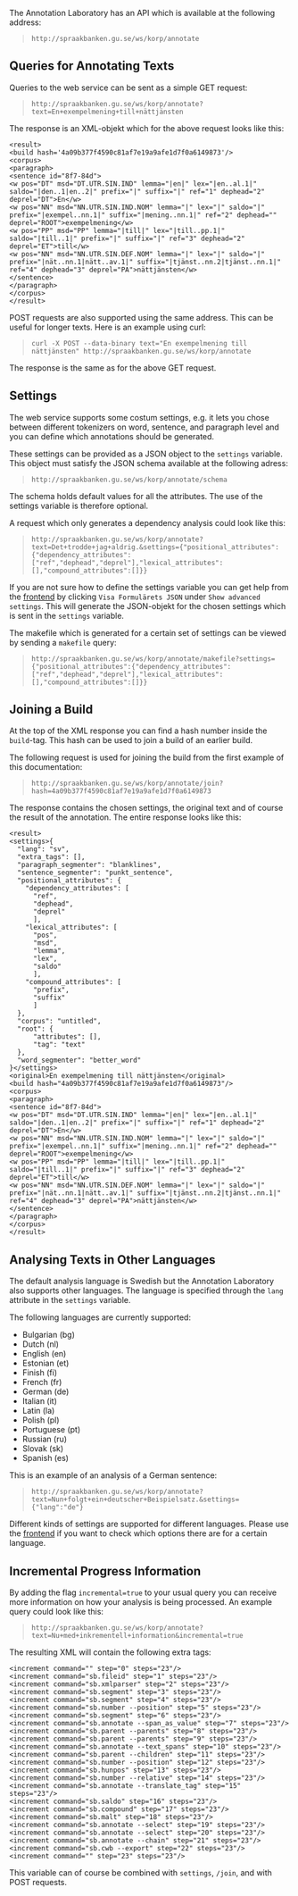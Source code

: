The Annotation Laboratory has an API which is available at the following address:

> `http://spraakbanken.gu.se/ws/korp/annotate`


## Queries for Annotating Texts
Queries to the web service can be sent as a simple GET request:

> `http://spraakbanken.gu.se/ws/korp/annotate?text=En+exempelmening+till+nättjänsten`

The response is an XML-objekt which for the above request looks like this:

    <result>
    <build hash='4a09b377f4590c81af7e19a9afe1d7f0a6149873'/>
    <corpus>
    <paragraph>
    <sentence id="8f7-84d">
    <w pos="DT" msd="DT.UTR.SIN.IND" lemma="|en|" lex="|en..al.1|" saldo="|den..1|en..2|" prefix="|" suffix="|" ref="1" dephead="2" deprel="DT">En</w>
    <w pos="NN" msd="NN.UTR.SIN.IND.NOM" lemma="|" lex="|" saldo="|" prefix="|exempel..nn.1|" suffix="|mening..nn.1|" ref="2" dephead="" deprel="ROOT">exempelmening</w>
    <w pos="PP" msd="PP" lemma="|till|" lex="|till..pp.1|" saldo="|till..1|" prefix="|" suffix="|" ref="3" dephead="2" deprel="ET">till</w>
    <w pos="NN" msd="NN.UTR.SIN.DEF.NOM" lemma="|" lex="|" saldo="|" prefix="|nät..nn.1|nätt..av.1|" suffix="|tjänst..nn.2|tjänst..nn.1|" ref="4" dephead="3" deprel="PA">nättjänsten</w>
    </sentence>
    </paragraph>
    </corpus>
    </result>

POST requests are also supported using the same address. This can be useful for longer texts.
Here is an example using curl:

> `curl -X POST --data-binary text="En exempelmening till nättjänsten" http://spraakbanken.gu.se/ws/korp/annotate`

The response is the same as for the above GET request.


## Settings
The web service supports some costum settings, e.g. it lets you chose
between different tokenizers on word, sentence, and paragraph level
and you can define which annotations should be generated.

These settings can be provided as a JSON object to the `settings` variable.
This object must satisfy the JSON schema available at the following adress:

> `http://spraakbanken.gu.se/ws/korp/annotate/schema`

The schema holds default values for all the attributes. The use of the settings
variable is therefore optional.

A request which only generates a dependency analysis could look like this:

> `http://spraakbanken.gu.se/ws/korp/annotate?text=Det+trodde+jag+aldrig.&settings={"positional_attributes":{"dependency_attributes":["ref","dephead","deprel"],"lexical_attributes":[],"compound_attributes":[]}}`

If you are not sure how to define the settings variable you can get help from the
[frontend](http://spraakbanken.gu.se/korp/annoteringslabbet) by clicking
`Visa Formulärets JSON` under `Show advanced settings`. This will generate
the JSON-objekt for the chosen settings which is sent in the `settings` variable.

The makefile which is generated for a certain set of settings can be viewed by
sending a `makefile` query:

> `http://spraakbanken.gu.se/ws/korp/annotate/makefile?settings={"positional_attributes":{"dependency_attributes":["ref","dephead","deprel"],"lexical_attributes":[],"compound_attributes":[]}}`

## Joining a Build
At the top of the XML response you can find a hash number inside the `build`-tag.
This hash can be used to join a build of an earlier build.

The following request is used for joining the build from the first example of this documentation:

> `http://spraakbanken.gu.se/ws/korp/annotate/join?hash=4a09b377f4590c81af7e19a9afe1d7f0a6149873`

The response contains the chosen settings, the original text and of course the
result of the annotation. The entire response looks like this:

    <result>
    <settings>{
      "lang": "sv",
      "extra_tags": [],
      "paragraph_segmenter": "blanklines",
      "sentence_segmenter": "punkt_sentence",
      "positional_attributes": {
        "dependency_attributes": [
          "ref",
          "dephead",
          "deprel"
          ],
        "lexical_attributes": [
          "pos",
          "msd",
          "lemma",
          "lex",
          "saldo"
          ],
        "compound_attributes": [
          "prefix",
          "suffix"
          ]
      },
      "corpus": "untitled",
      "root": {
          "attributes": [],
          "tag": "text"
      },
      "word_segmenter": "better_word"
    }</settings>
    <original>En exempelmening till nättjänsten</original>
    <build hash="4a09b377f4590c81af7e19a9afe1d7f0a6149873"/>
    <corpus>
    <paragraph>
    <sentence id="8f7-84d">
    <w pos="DT" msd="DT.UTR.SIN.IND" lemma="|en|" lex="|en..al.1|" saldo="|den..1|en..2|" prefix="|" suffix="|" ref="1" dephead="2" deprel="DT">En</w>
    <w pos="NN" msd="NN.UTR.SIN.IND.NOM" lemma="|" lex="|" saldo="|" prefix="|exempel..nn.1|" suffix="|mening..nn.1|" ref="2" dephead="" deprel="ROOT">exempelmening</w>
    <w pos="PP" msd="PP" lemma="|till|" lex="|till..pp.1|" saldo="|till..1|" prefix="|" suffix="|" ref="3" dephead="2" deprel="ET">till</w>
    <w pos="NN" msd="NN.UTR.SIN.DEF.NOM" lemma="|" lex="|" saldo="|" prefix="|nät..nn.1|nätt..av.1|" suffix="|tjänst..nn.2|tjänst..nn.1|" ref="4" dephead="3" deprel="PA">nättjänsten</w>
    </sentence>
    </paragraph>
    </corpus>
    </result>

## Analysing Texts in Other Languages

The default analysis language is Swedish but the Annotation Laboratory
also supports other languages. The language is specified through
the `lang` attribute in the `settings` variable.

The following languages are currently supported:

* Bulgarian (bg)
* Dutch (nl)
* English (en)
* Estonian (et)
* Finish (fi)
* French (fr)
* German (de)
* Italian (it)
* Latin (la)
* Polish (pl)
* Portuguese (pt)
* Russian (ru)
* Slovak (sk)
* Spanish (es)

This is an example of an analysis of a German sentence:

> `http://spraakbanken.gu.se/ws/korp/annotate?text=Nun+folgt+ein+deutscher+Beispielsatz.&settings={"lang":"de"}`

Different kinds of settings are supported for different languages.
Please use the [frontend](http://spraakbanken.gu.se/korp/annoteringslabbet)
if you want to check which options there are for a certain language.


## Incremental Progress Information

By adding the flag `incremental=true` to your usual query you can
receive more information on how your analysis is being processed.
An example query could look like this:

> `http://spraakbanken.gu.se/ws/korp/annotate?text=Nu+med+inkrementell+information&incremental=true`

The resulting XML will contain the following extra tags:

    <increment command="" step="0" steps="23"/>
    <increment command="sb.fileid" step="1" steps="23"/>
    <increment command="sb.xmlparser" step="2" steps="23"/>
    <increment command="sb.segment" step="3" steps="23"/>
    <increment command="sb.segment" step="4" steps="23"/>
    <increment command="sb.number --position" step="5" steps="23"/>
    <increment command="sb.segment" step="6" steps="23"/>
    <increment command="sb.annotate --span_as_value" step="7" steps="23"/>
    <increment command="sb.parent --parents" step="8" steps="23"/>
    <increment command="sb.parent --parents" step="9" steps="23"/>
    <increment command="sb.annotate --text_spans" step="10" steps="23"/>
    <increment command="sb.parent --children" step="11" steps="23"/>
    <increment command="sb.number --position" step="12" steps="23"/>
    <increment command="sb.hunpos" step="13" steps="23"/>
    <increment command="sb.number --relative" step="14" steps="23"/>
    <increment command="sb.annotate --translate_tag" step="15" steps="23"/>
    <increment command="sb.saldo" step="16" steps="23"/>
    <increment command="sb.compound" step="17" steps="23"/>
    <increment command="sb.malt" step="18" steps="23"/>
    <increment command="sb.annotate --select" step="19" steps="23"/>
    <increment command="sb.annotate --select" step="20" steps="23"/>
    <increment command="sb.annotate --chain" step="21" steps="23"/>
    <increment command="sb.cwb --export" step="22" steps="23"/>
    <increment command="" step="23" steps="23"/>

This variable can of course be combined with `settings`, `/join`, and with POST requests.

<!--
## Övriga anrop
Visar om nättjänstens python-bakända svarar på ping:

> `http://spraakbanken.gu.se/ws/korp/annotate/ping`

Statusarna för alla byggen:

> `http://spraakbanken.gu.se/ws/korp/annotate/status`

Ta bort byggen som inte hämtats på över 24 timmar:

> `http://spraakbanken.gu.se/ws/korp/annotate/cleanup`

Ta bort felaktiga byggen:

> `http://spraakbanken.gu.se/ws/korp/annotate/cleanup/errors`

Visa nättjänstens api i ett swagger-ui JSON-schema:

> `http://spraakbanken.gu.se/ws/korp/annotate/api`
-->
